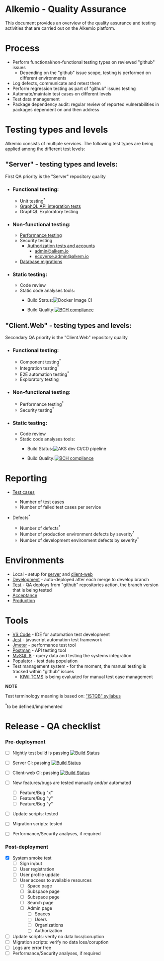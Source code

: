 # Alkemio - Quality Assurance

This document provides an overview of the quality assurance and testing activities that are carried out on the Alkemio platform.

# Process
 
- Perform functional/non-functional testing types on reviewed "github" issues
    - Depending on the "github" issue scope, testing is performed on different environments 
- Log defects, communicate  and retest them
- Perform regression testing as part of "github" issues testing
- Automate/maintain test cases on different levels
- Test data management
- Package dependency audit: regular review of reported vulnerabilities in packages dependent on and then address


# Testing types and levels

Alkemio consists of multiple services. The following test types are being applied among the different test levels:

## "Server" - testing types and levels:

First QA priority is the "Server" repository quality

- ### Functional testing: 
    - Unit testing<sup>*</sup>
    - [GraphQL API integration tests](https://github.com/alkem-io/server-api-tests/tree/develop/test/functional)
    - GraphQL Exploratory testing
        
- ### Non-functional testing:
    - [Performance testing](https://github.com/alkem-io/server-api-tests/tree/develop/test/non-functional/performance)
    - Security testing
         - [Authorization tests and accounts](https://github.com/alkem-io/server-api-tests/tree/develop/test/non-functional/auth)
              - admin@alkem.io
              - ecoverse.admin@alkem.io
    - [Database migrations](https://github.com/alkem-io/server/develop/README.md)

- ### Static testing:
    - Code review
    - Static code analyses tools:
        - Build Status:![Docker Image CI](https://github.com/alkem-io/server/workflows/Docker%20Image%20CI/badge.svg?branch=master)

        - Build Quality:[![BCH compliance](https://bettercodehub.com/edge/badge/Alkemio/Server?branch=develop)](https://bettercodehub.com/)
 
## "Client.Web" - testing types and levels:

Secondary QA priority is the "Client.Web" repository quality

- ### Functional testing: 
    - Component testing<sup>*</sup>
    - Integration testing<sup>*</sup>
    - E2E automation testing<sup>*</sup>
    - Exploratory testing
        
- ### Non-functional testing:
    - Performance testing<sup>*</sup>
    - Security testing<sup>*</sup>

- ### Static testing:
    - Code review
    - Static code analyses tools:
        - Build Status:![AKS dev CI/CD pipeline](https://github.com/alkem-io/Client.Web/workflows/AKS%20dev%20CI/CD%20pipeline/badge.svg?branch=develop)

        - Build Quality:[![BCH compliance](https://bettercodehub.com/edge/badge/Alkemio/Client.Web?branch=develop)](https://bettercodehub.com/)

# Reporting
 
- [Test cases](https://app.travis-ci.com/github/alkem-io/server-api-tests)

    - Number of test cases
    - Number of failed test cases per service

- Defects<sup>*</sup>

    - Number of defects<sup>*</sup>
    - Number of production environment defects by severity<sup>*</sup>
    - Number of development environment defects by severity<sup>*</sup>

# Environments
- Local - setup for [server](https://github.com/alkem-io/server) and [client-web](https://github.com/alkem-io/client-web)
- [Development](https://dev.alkem.io/) - auto-deployed after each merge to develop branch
- [Test](https://test.alkem.io/) - QA deploys from "github" repositories action, the branch version that is being tested
- [Acceptance](https://acc.alkem.io/) 
- [Production](https://hub.alkem.io/) 

# Tools
- [VS Code](https://code.visualstudio.com/) - IDE for automation test development
- [Jest](https://jestjs.io/) - javascript automation test framework
- [Jmeter](https://jmeter.apache.org/) - performance test tool 
- [Postman](https://www.postman.com/) - API testing tool
- [MySQL 8](https://dev.mysql.com/doc/relnotes/mysql/8.0/en/) - query data and testing the systems integration
- [Populator](https://github.com/alkem-io/Populator) - test data population
- Test management system - for the moment, the manual testing is tracked within "github" issues
    - [KIWI TCMS](https://kiwitcms.org/features/) is being evaluated for manual test case management

**NOTE**

Test terminology meaning is based on: ["ISTQB" syllabus](https://www.istqb.org/downloads/send/69-2019-advanced-level-test-analyst/303-advanced-level-syllabus-2019-1-test-analyst.html)

<sup>*</sup>to be defined/implemented

# Release - QA checklist

### Pre-deployment

- [ ] Nightly test build is passing    [![Build Status](https://app.travis-ci.com/alkem-io/server-api-tests.svg?branch=develop)](https://app.travis-ci.com/alkem-io/server-api-tests)
- [ ] Server CI: passing  [![Build Status](https://app.travis-ci.com/alkem-io/server.svg?branch=develop)](https://app.travis-ci.com/alkem-io/server)
- [ ] Client-web CI: passing [![Build Status](https://app.travis-ci.com/alkem-io/client-web.svg?branch=develop)](https://app.travis-ci.com/alkem-io/client-web)
- [ ] New features/bugs are tested manually and/or automated
  - [ ] Feature/Bug "x"
  - [ ] Feature/Bug "y"
  - [ ] Feature/Bug "y"
- [ ] Update scripts: tested
- [ ] Migration scripts: tested
- [ ] Performance/Security analyses, if required


### Post-deployment

- [x] System smoke test
  - [ ] Sign in/out
  - [ ] User registration
  - [ ] User profile update
  - [ ] User access to available resources
    - [ ] Space page
    - [ ] Subspace page
    - [ ] Subspace page
    - [ ] Search page
    - [ ] Admin page
      - [ ] Spaces
      - [ ] Users
      - [ ] Organizations
      - [ ] Authorization
- [ ] Update scripts: verify no data loss/coruption
- [ ] Migration scripts: verify no data loss/coruption
- [ ] Logs are error free
- [ ] Performance/Security analyses, if required
